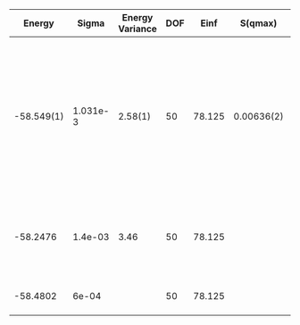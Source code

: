 | Energy     | Sigma    | Energy Variance | DOF | Einf   | S(qmax)    | qmax        | Method                                                       | Reference |
|------------|----------|-----------------|-----|--------|------------|-------------|--------------------------------------------------------------|-----------|
| -58.549(1) | 1.031e-3 | 2.58(1)         | 50  | 78.125 | 0.00636(2) | (3*pi/4,pi) | mVMC with SU(2) and momentum projections (gamma point) + RBM + Lanczos, (U=8), alpha = 8 with 1x1 RBM subspace | [code](https://github.com/varbench/methods/blob/main/scripts/Hubbard/square_64_P_25_8/mVMC/mVMC.sh) |
| -58.2476   | 1.4e-03  | 3.46            | 50  | 78.125 |            |             | VMC with uniform BCS pairing (+Jastrow and backflow)         | [code](https://github.com/varbench/methods/blob/main/scripts/Hubbard/square_64_P_25_8/VMC-uniform/vmc_hubbard.sh) |
| -58.4802   | 6e-04    |                 | 50  | 78.125 |            |             | FN on the state above                                        | [code](https://github.com/varbench/methods/blob/main/scripts/Hubbard/square_64_P_25_8/FN-uniform/fn_hubbard.sh) |

